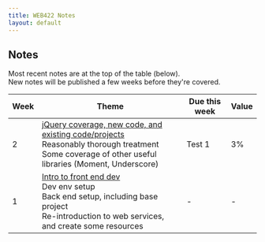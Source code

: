 ```yaml
---
title: WEB422 Notes
layout: default
---
```


## Notes

Most recent notes are at the top of the table (below).  
New notes will be published a few weeks before they're covered.  

| Week | Theme | Due this week | Value |
| ---- | ----- | ------------- | ----- |
| 2 | [jQuery coverage, new code, and existing code/projects](/web422/notes/week02)<br>Reasonably thorough treatment<br>Some coverage of other useful libraries (Moment, Underscore) | Test 1 | 3% |
| 1 | [Intro to front end dev](/web422/notes/week01)<br>Dev env setup<br>Back end setup, including base project<br>Re-introduction to web services, and create some resources | - | - |

